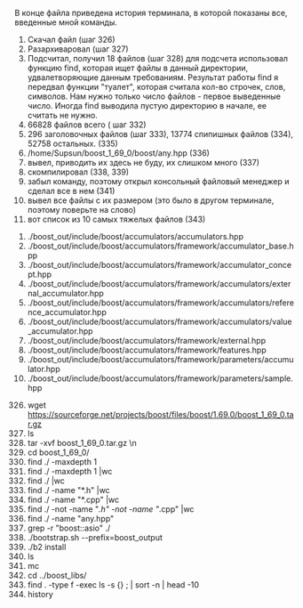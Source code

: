 В конце файла приведена история терминала, в которой показаны все, введенные мной команды.
1) Скачал файл (шаг 326)
2) Разархиваровал (шаг 327)
3) Подсчитал, получил 18 файлов (шаг 328)
    для подсчета использовал функцию find, которая ищет файлы в данный директории, удвалетворяющие данным требованиям. Результат работы find я передвал функции "туалет", которая считала кол-во строчек, слов, символов. Нам нужно только число файлов - первое выведенные число. Иногда find выводила пустую директорию в начале, ее считать не нужно.
4) 66828 файлов всего ( шаг 332)
5) 296 заголовочных файлов (шаг 333), 13774 спипишных файлов (334), 52758 остальных. (335)
6) /home/Supsun/boost_1_69_0/boost/any.hpp (336)
7) вывел, приводить их здесь не буду, их слишком много (337)
8) скомпилировал (338, 339)
9) забыл команду, поэтому открыл консольный файловый менеджер и сделал все в нем (341)
10) вывел все файлы с их размером (это было в другом терминале, поэтому поверьте на слово)
11) вот список из 10  самых тяжелых файлов (343) 

1. ./boost_out/include/boost/accumulators/accumulators.hpp
1. ./boost_out/include/boost/accumulators/framework/accumulator_base.hpp
1. ./boost_out/include/boost/accumulators/framework/accumulator_concept.hpp
1. ./boost_out/include/boost/accumulators/framework/accumulators/external_accumulator.hpp
1. ./boost_out/include/boost/accumulators/framework/accumulators/reference_accumulator.hpp
1. ./boost_out/include/boost/accumulators/framework/accumulators/value_accumulator.hpp
1. ./boost_out/include/boost/accumulators/framework/external.hpp
1. ./boost_out/include/boost/accumulators/framework/features.hpp
1. ./boost_out/include/boost/accumulators/framework/parameters/accumulator.hpp
1. ./boost_out/include/boost/accumulators/framework/parameters/sample.hpp

326) wget https://sourceforge.net/projects/boost/files/boost/1.69.0/boost_1_69_0.tar.gz
327)  ls
328)  tar -xvf boost_1_69_0.tar.gz \n
329)  cd boost_1_69_0/
330)  find ./ -maxdepth 1
331)  find ./ -maxdepth 1 |wc
332)  find ./ |wc
333)  find ./ -name "*.h" |wc
334)  find ./ -name "*.cpp" |wc
335)  find ./ -not -name "*.h" -not -name "*.cpp" |wc
336)  find ./ -name "any.hpp"
337)  grep -r "boost::asio" ./
338)  ./bootstrap.sh --prefix=boost_output
339)  ./b2 install
340)  ls
341)  mc
342)  cd ../boost_libs/
343)  find . -type f -exec ls -s {} \; | sort -n | head -10
344)  history
